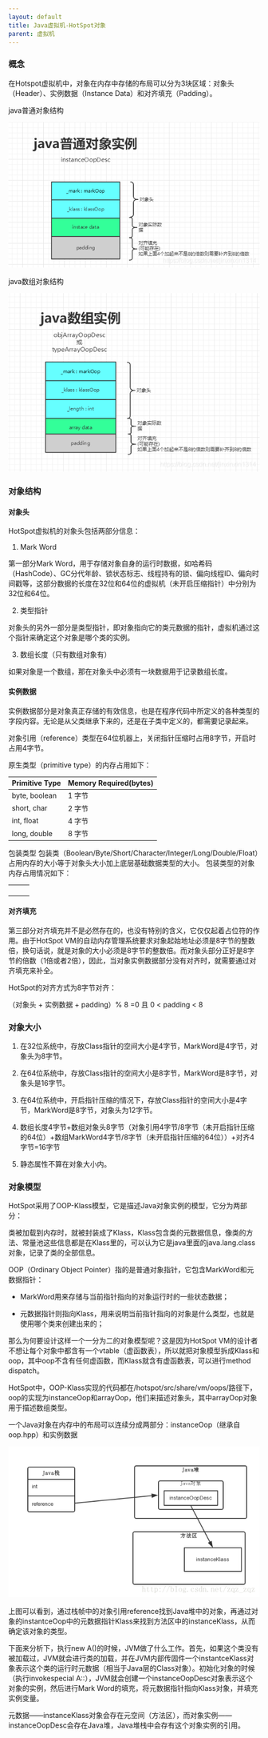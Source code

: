 ```yaml
---
layout: default
title: Java虚拟机-HotSpot对象
parent: 虚拟机
---
```


### 概念

在Hotspot虚拟机中，对象在内存中存储的布局可以分为3块区域：对象头（Header）、实例数据（Instance Data）和对齐填充（Padding）。

java普通对象结构

![](../../../assets/images/Java/虚拟机/attachments/Java虚拟机-HotSpot对象_image_0.png)

java数组对象结构

![](../../../assets/images/Java/虚拟机/attachments/Java虚拟机-HotSpot对象_image_1.png)

### 对象结构

#### 对象头

HotSpot虚拟机的对象头包括两部分信息：

1. Mark Word

第一部分Mark Word，用于存储对象自身的运行时数据，如哈希码（HashCode）、GC分代年龄、锁状态标志、线程持有的锁、偏向线程ID、偏向时间戳等，这部分数据的长度在32位和64位的虚拟机（未开启压缩指针）中分别为32位和64位。

2. 类型指针

对象头的另外一部分是类型指针，即对象指向它的类元数据的指针，虚拟机通过这个指针来确定这个对象是哪个类的实例。

3. 数组长度（只有数组对象有）

如果对象是一个数组，那在对象头中必须有一块数据用于记录数组长度。

#### 实例数据

实例数据部分是对象真正存储的有效信息，也是在程序代码中所定义的各种类型的字段内容。无论是从父类继承下来的，还是在子类中定义的，都需要记录起来。

对象引用（reference）类型在64位机器上，关闭指针压缩时占用8字节，开启时占用4字节。

原生类型（primitive type）的内存占用如下：

| Primitive Type | Memory Required(bytes) | 
| -- | -- |
| byte, boolean | 1 字节 | 
| short, char | 2 字节 | 
| int, float | 4 字节 | 
| long, double | 8 字节 | 


包装类型
包装类（Boolean/Byte/Short/Character/Integer/Long/Double/Float）占用内存的大小等于对象头大小加上底层基础数据类型的大小。
包装类型的对象内存占用情况如下：

|   |   |   | 
| -- | -- | -- |
|   |   |   | 
|   |   |   | 
|   |   |   | 
|   |   |   | 


#### 对齐填充

第三部分对齐填充并不是必然存在的，也没有特别的含义，它仅仅起着占位符的作用。由于HotSpot VM的自动内存管理系统要求对象起始地址必须是8字节的整数倍，换句话说，就是对象的大小必须是8字节的整数倍。而对象头部分正好是8字节的倍数（1倍或者2倍），因此，当对象实例数据部分没有对齐时，就需要通过对齐填充来补全。

HotSpot的对齐方式为8字节对齐：

（对象头 + 实例数据 + padding）% 8 =0 且 0 < padding < 8

### 对象大小

1. 在32位系统中，存放Class指针的空间大小是4字节，MarkWord是4字节，对象头为8字节。

1. 在64位系统中，存放Class指针的空间大小是8字节，MarkWord是8字节，对象头是16字节。

1. 在64位系统中，开启指针压缩的情况下，存放Class指针的空间大小是4字节，MarkWord是8字节，对象头为12字节。

1. 数组长度4字节+数组对象头8字节（对象引用4字节/8字节（未开启指针压缩的64位）+数组MarkWord4字节/8字节（未开启指针压缩的64位））+对齐4字节=16字节

1. 静态属性不算在对象大小内。

### 对象模型

HotSpot采用了OOP-Klass模型，它是描述Java对象实例的模型，它分为两部分：

类被加载到内存时，就被封装成了Klass，Klass包含类的元数据信息，像类的方法、常量池这些信息都是在Klass里的，可以认为它是java里面的java.lang.class对象，记录了类的全部信息。

OOP（Ordinary Object Pointer）指的是普通对象指针，它包含MarkWord和元数据指针：

- MarkWord用来存储与当前指针指向的对象运行时的一些状态数据；

- 元数据指针则指向Klass，用来说明当前指针指向的对象是什么类型，也就是使用哪个类来创建出来的；

那么为何要设计这样一个一分为二的对象模型呢？这是因为HotSpot VM的设计者不想让每个对象中都含有一个vtable（虚函数表），所以就把对象模型拆成Klass和oop，其中oop不含有任何虚函数，而Klass就含有虚函数表，可以进行method dispatch。

HotSpot中，OOP-Klass实现的代码都在/hotspot/src/share/vm/oops/路径下，oop的实现为instanceOop和arrayOop，他们来描述对象头，其中arrayOop对象用于描述数组类型。

一个Java对象在内存中的布局可以连续分成两部分：instanceOop（继承自oop.hpp）和实例数据

![](../../../assets/images/Java/虚拟机/attachments/Java虚拟机-HotSpot对象_image_2.png)

上图可以看到，通过栈帧中的对象引用reference找到Java堆中的对象，再通过对象的instantceOop中的元数据指针Klass来找到方法区中的instanceKlass，从而确定该对象的类型。

下面来分析下，执行new A()的时候，JVM做了什么工作。首先，如果这个类没有被加载过，JVM就会进行类的加载，并在JVM内部传固件一个instantceKlass对象表示这个类的运行时元数据（相当于Java层的Class对象）。初始化对象的时候（执行invokespecial A::），JVM就会创建一个instanceOopDesc对象表示这个对象的实例，然后进行Mark Word的填充，将元数据指针指向Klass对象，并填充实例变量。

元数据——instanceKlass对象会存在元空间（方法区），而对象实例——instanceOopDesc会存在Java堆，Java堆栈中会存有这个对象实例的引用。